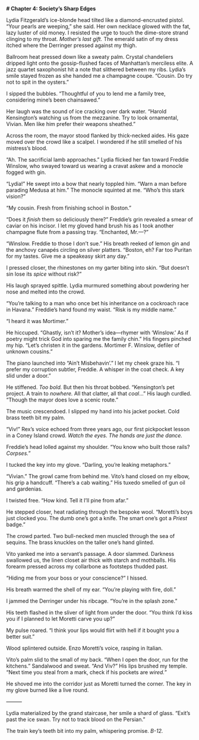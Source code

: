 **# Chapter 4: Society’s Sharp Edges**  

Lydia Fitzgerald’s ice-blonde head tilted like a diamond-encrusted pistol. “Your pearls are weeping,” she said. Her own necklace glowed with the fat, lazy luster of old money. I resisted the urge to touch the dime-store strand clinging to my throat. *Mother’s last gift.* The emerald satin of my dress itched where the Derringer pressed against my thigh.  

Ballroom heat pressed down like a sweaty palm. Crystal chandeliers dripped light onto the gossip-flushed faces of Manhattan’s merciless elite. A jazz quartet saxophonist hit a note that slithered between my ribs. Lydia’s smile stayed frozen as she handed me a champagne coupe. “Cousin. Do try not to spit in the oysters.”  

I sipped the bubbles. “Thoughtful of you to lend me a family tree, considering mine’s been chainsawed.”  

Her laugh was the sound of ice cracking over dark water. “Harold Kensington’s watching us from the mezzanine. Try to look ornamental, Vivian. Men like him prefer their weapons sheathed.”  

Across the room, the mayor stood flanked by thick-necked aides. His gaze moved over the crowd like a scalpel. I wondered if he still smelled of his mistress’s blood.  

“Ah. The sacrificial lamb approaches.” Lydia flicked her fan toward Freddie Winslow, who swayed toward us wearing a cravat askew and a monocle fogged with gin.  

“Lydia!” He swept into a bow that nearly toppled him. “Warn a man before parading Medusa at him.” The monocle squinted at me. “Who’s this stark vision?”  

“My cousin. Fresh from finishing school in Boston.”  

“Does it *finish* them so deliciously there?” Freddie’s grin revealed a smear of caviar on his incisor. I let my gloved hand brush his as I took another champagne flute from a passing tray. “Enchanted, Mr.—?”  

“Winslow. Freddie to those I don’t sue.” His breath reeked of lemon gin and the anchovy canapés circling on silver platters. “Boston, eh? Far too Puritan for my tastes. Give me a speakeasy skirt any day.”  

I pressed closer, the rhinestones on my garter biting into skin. “But doesn’t sin lose its *spice* without risk?”  

His laugh sprayed spittle. Lydia murmured something about powdering her nose and melted into the crowd.  

“You’re talking to a man who once bet his inheritance on a cockroach race in Havana.” Freddie’s hand found my waist. “Risk is my middle name.”  

“I heard it was Mortimer.”  

He hiccuped. “Ghastly, isn’t it? Mother’s idea—rhymer with ‘Winslow.’ As if poetry might trick God into sparing me the family chin.” His fingers pinched my hip. “Let’s christen it in the gardens. Mortimer F. Winslow, defiler of unknown cousins.”  

The piano launched into “Ain’t Misbehavin’.” I let my cheek graze his. “I prefer my corruption subtler, Freddie. A whisper in the coat check. A key slid under a door.”  

He stiffened. *Too bold.* But then his throat bobbed. “Kensington’s pet project. A train to *nowhere.* All that clatter, all that *coal*…” His laugh curdled. “Though the mayor does love a scenic route.”  

The music crescendoed. I slipped my hand into his jacket pocket. Cold brass teeth bit my palm.  

“Viv!” Rex’s voice echoed from three years ago, our first pickpocket lesson in a Coney Island crowd. *Watch the eyes. The hands are just the dance.*  

Freddie’s head lolled against my shoulder. “You know who built those rails? *Corpses.*”  

I tucked the key into my glove. “Darling, you’re leaking metaphors.”  

“Vivian.” The growl came from behind me. Vito’s hand closed on my elbow, his grip a handcuff. “There’s a cab waiting.” His tuxedo smelled of gun oil and gardenias.  

I twisted free. “How kind. Tell it I’ll pine from afar.”  

He stepped closer, heat radiating through the bespoke wool. “Moretti’s boys just clocked you. The dumb one’s got a knife. The smart one’s got a *Priest* badge.”  

The crowd parted. Two bull-necked men muscled through the sea of sequins. The brass knuckles on the taller one’s hand glinted.  

Vito yanked me into a servant’s passage. A door slammed. Darkness swallowed us, the linen closet air thick with starch and mothballs. His forearm pressed across my collarbone as footsteps thudded past.  

“Hiding me from your boss or your conscience?” I hissed.  

His breath warmed the shell of my ear. “You’re playing with fire, doll.”  

I jammed the Derringer under his ribcage. “You’re in the splash zone.”  

His teeth flashed in the sliver of light from under the door. “You think I’d kiss you if I planned to let Moretti carve you up?”  

My pulse roared. “I think your lips would flirt with hell if it bought you a better suit.”  

Wood splintered outside. Enzo Moretti’s voice, rasping in Italian.  

Vito’s palm slid to the small of my back. “When I open the door, run for the kitchens.” Sandalwood and sweat. “And Viv?” His lips brushed my temple. “Next time you steal from a mark, check if his pockets are *wired.*”  

He shoved me into the corridor just as Moretti turned the corner. The key in my glove burned like a live round.  

———  

Lydia materialized by the grand staircase, her smile a shard of glass. “Exit’s past the ice swan. Try not to track blood on the Persian.”  

The train key’s teeth bit into my palm, whispering promise. *B-12.*